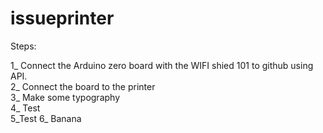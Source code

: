 # issueprinter

Steps:

1_  Connect the Arduino zero board with the WIFI shied 101 to github using API. <br/>
2_  Connect the board to the printer<br/>
3_  Make some typography <br/>
4_ Test<br/>
5_Test
6_ Banana
